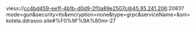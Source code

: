 vless://cc4bd459-ee1f-4b1b-d0d9-2f0a89e2507c@45.95.241.206:2083?mode=gun&security=tls&encryption=none&type=grpc&serviceName=&sni=kotela.ddrasoo.site#%F0%9F%9A%80mr-27
